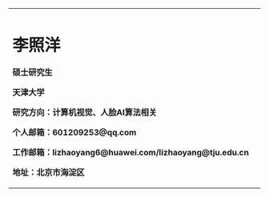 <table border="0">
  <tr>
    <td width="75%">
      <h1>李照洋</h1>
      <p><b>硕士研究生</b></p>
      <p><b>天津大学</b></p>
	  <p><b>研究方向：计算机视觉、人脸AI算法相关</b></p>
      <p><b>个人邮箱：601209253@qq.com</b></p>
	  <p><b>工作邮箱：lizhaoyang6@huawei.com/lizhaoyang@tju.edu.cn</b></p>
      <p><b>地址：北京市海淀区</b></p>
    </td>
  </tr>
</table>